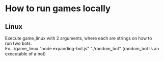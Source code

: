 # How to run games locally

## Linux
Execute game_linux with 2 arguments, where each are strings on how to run two bots.  
Ex. ./game_linux "node expanding-bot.js" "./random_bot" (random_bot is an executable of a bot)
